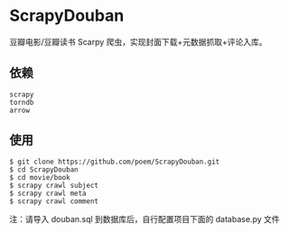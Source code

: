 ScrapyDouban
================================

豆瓣电影/豆瓣读书 Scarpy 爬虫，实现封面下载+元数据抓取+评论入库。

依赖
-------

    scrapy
    torndb
    arrow


使用
-------

    $ git clone https://github.com/poem/ScrapyDouban.git
    $ cd ScrapyDouban
    $ cd movie/book
    $ scrapy crawl subject
    $ scrapy crawl meta
    $ scrapy crawl comment


注：请导入 douban.sql 到数据库后，自行配置项目下面的 database.py 文件
